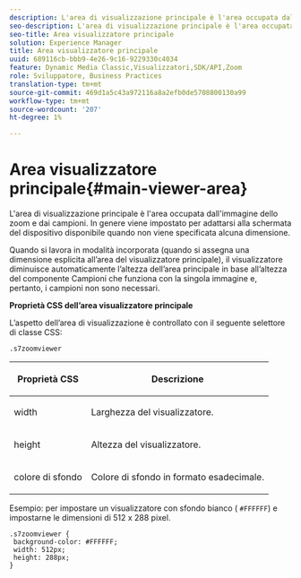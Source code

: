 ```yaml
---
description: L'area di visualizzazione principale è l'area occupata dall'immagine dello zoom e dai campioni. In genere viene impostato per adattarsi alla schermata del dispositivo disponibile quando non viene specificata alcuna dimensione.
seo-description: L'area di visualizzazione principale è l'area occupata dall'immagine dello zoom e dai campioni. In genere viene impostato per adattarsi alla schermata del dispositivo disponibile quando non viene specificata alcuna dimensione.
seo-title: Area visualizzatore principale
solution: Experience Manager
title: Area visualizzatore principale
uuid: 689116cb-bbb9-4e26-9c16-9229330c4034
feature: Dynamic Media Classic,Visualizzatori,SDK/API,Zoom
role: Sviluppatore, Business Practices
translation-type: tm+mt
source-git-commit: 469d1a5c43a972116a8a2efb0de5708800130a99
workflow-type: tm+mt
source-wordcount: '207'
ht-degree: 1%

---
```



# Area visualizzatore principale{#main-viewer-area}

L&#39;area di visualizzazione principale è l&#39;area occupata dall&#39;immagine dello zoom e dai campioni. In genere viene impostato per adattarsi alla schermata del dispositivo disponibile quando non viene specificata alcuna dimensione.

<!--<a id="section_061E550C1C1D4DB2BD663A898895B38C"></a>-->

Quando si lavora in modalità incorporata (quando si assegna una dimensione esplicita all’area del visualizzatore principale), il visualizzatore diminuisce automaticamente l’altezza dell’area principale in base all’altezza del componente Campioni che funziona con la singola immagine e, pertanto, i campioni non sono necessari.

**Proprietà CSS dell’area visualizzatore principale**

L’aspetto dell’area di visualizzazione è controllato con il seguente selettore di classe CSS:

```
.s7zoomviewer
```

<table id="table_94EE3F5BBE4547C0B4943471CEE7EDE4"> 
 <thead> 
  <tr> 
   <th colname="col1" class="entry"> <p> Proprietà CSS </p> </th> 
   <th colname="col2" class="entry"> <p>Descrizione </p> </th> 
  </tr> 
 </thead>
 <tbody> 
  <tr> 
   <td colname="col1"> <p> <span class="codeph"> width </span> </p> </td> 
   <td colname="col2"> <p>Larghezza del visualizzatore. </p> </td> 
  </tr> 
  <tr> 
   <td colname="col1"> <p> <span class="codeph"> height </span> </p> </td> 
   <td colname="col2"> <p>Altezza del visualizzatore. </p> </td> 
  </tr> 
  <tr> 
   <td colname="col1"> <p> <span class="codeph"> colore di sfondo  </span> </p> </td> 
   <td colname="col2"> <p> Colore di sfondo in formato esadecimale. </p> </td> 
  </tr> 
 </tbody> 
</table>

Esempio: per impostare un visualizzatore con sfondo bianco ( `#FFFFFF`) e impostarne le dimensioni di 512 x 288 pixel.

```
.s7zoomviewer { 
 background-color: #FFFFFF; 
 width: 512px; 
 height: 288px;  
}
```

